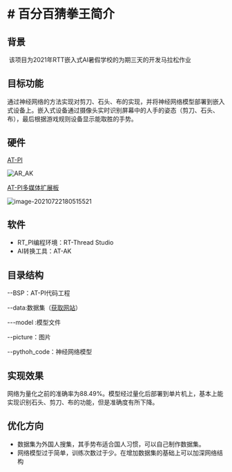 # # 百分百猜拳王简介



## 背景

​	该项目为2021年RTT嵌入式AI暑假学校的为期三天的开发马拉松作业

## 目标功能

​	通过神经网络的方法实现对剪刀、石头、布的实现，并将神经网络模型部署到嵌入式设备上。嵌入式设备通过摄像头实时识别屏幕中的人手的姿态（剪刀、石头、布），最后根据游戏规则设备显示能取胜的手势。

## 硬件

[AT-PI](https://art-pi.gitee.io/website/)

![AR_AK](E:\DIY\NICT_AI\Embedded-AI\picture\AR_AK.png)

   

[AT-PI多媒体扩展板]()

![image-20210722180515521](E:\DIY\NICT_AI\Embedded-AI\picture\image-20210722180515521.png)

## 软件

* RT_PI编程环境：RT-Thread Studio
* AI转换工具：AT-AK

## 目录结构

--BSP：AT-PI代码工程

--data:数据集（[获取网站](https://laurencemoroney.com/datasets.html)）

---model :模型文件

--picture：图片

--pythoh_code：神经网络模型

## 实现效果

网络为量化之前的准确率为88.49%。模型经过量化后部署到单片机上，基本上能实现识别石头、剪刀、布的功能，但是准确度有所下降。

## 优化方向

* 数据集为外国人搜集，其手势布适合国人习惯，可以自己制作数据集。
* 网络模型过于简单，训练次数过于少。在增加数据集的基础上可以加深网络结构

